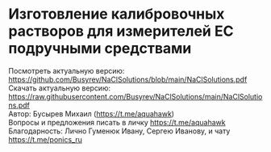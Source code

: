 # Изготовление калибровочных растворов для измерителей EC подручными средствами

Посмотреть актуальную версию: https://github.com/Busyrev/NaClSolutions/blob/main/NaClSolutions.pdf  
Скачать актуальную версию: https://raw.githubusercontent.com/Busyrev/NaClSolutions/main/NaClSolutions.pdf  
Автор: Бусырев Михаил (https://t.me/aquahawk)  
Вопросы и предложения писать в личку https://t.me/aquahawk
Благодарность: Лично Гуменюк Ивану, Сергею Иванову, и чату https://t.me/ponics_ru  
